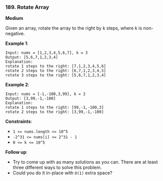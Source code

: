 ### 189. Rotate Array
**Medium**

Given an array, rotate the array to the right by k steps, where k is non-negative.

**Example 1**:
```
Input: nums = [1,2,3,4,5,6,7], k = 3
Output: [5,6,7,1,2,3,4]
Explanation:
rotate 1 steps to the right: [7,1,2,3,4,5,6]
rotate 2 steps to the right: [6,7,1,2,3,4,5]
rotate 3 steps to the right: [5,6,7,1,2,3,4]
```
**Example 2**:
```
Input: nums = [-1,-100,3,99], k = 2
Output: [3,99,-1,-100]
Explanation: 
rotate 1 steps to the right: [99,-1,-100,3]
rotate 2 steps to the right: [3,99,-1,-100]
 ```

**Constraints**:

* `1 <= nums.length <= 10^5`
* `-2^31 <= nums[i] <= 2^31 - 1`
* `0 <= k <= 10^5`
 

**Follow up**:

* Try to come up with as many solutions as you can. There are at least three different ways to solve this problem.
* Could you do it in-place with `O(1)` extra space?